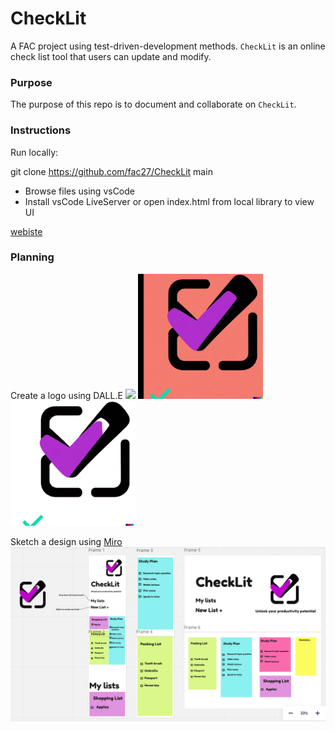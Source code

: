# CheckLit

A FAC project using test-driven-development methods. ``CheckLit`` is an online check list tool that users can update and modify.

### Purpose

The purpose of this repo is to document and collaborate on ``CheckLit``.

### Instructions

Run locally:

git clone https://github.com/fac27/CheckLit main
- Browse files using vsCode
- Install vsCode LiveServer or open index.html from local library to view UI

[webiste](fac27.github.io/CheckLit/)



### Planning

Create a logo using DALL.E
<img src="Img/DALL·E 2023-03-02 13.59.11 - A simple, bright logo for a check list app.png" width="200px"/>
<img src="Img/image.jpg" width="200px"/>
<img src="Img/image-removebg-preview.png" width="200px"/>

Sketch a design using [Miro](https://miro.com/app/board/uXjVPhyAlD0=/)
![wireframe](/Img/CheckLit%20wireframe%20.png)